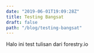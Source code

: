 ```yaml
---
date: "2019-06-01T19:09:28Z"
title: Testing Bangsat
draft: false
path: "/blog/testing-bangsat"
---
```

Halo ini test tulisan dari forestry.io